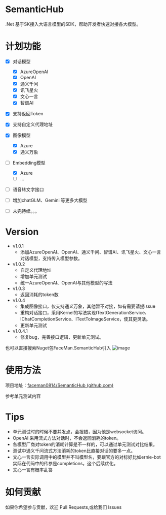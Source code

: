 # SemanticHub

.Net 基于SK接入大语言模型的SDK，帮助开发者快速对接各大模型。

# 计划功能

- [X] 对话模型

  - [X] AzureOpenAI
  - [X] OpenAI
  - [X] 通义千问
  - [X] 讯飞星火
  - [X] 文心一言
  - [X] 智谱AI
- [X] 支持返回Token
- [X] 支持自定义代理地址
- [X] 图像模型

  - [X] Azure
  - [X] 通义万象
- [ ] Embedding模型
  - [X] Azure
  - [ ] ...
- [ ] 语音转文字接口
- [ ] 增加chatGLM、Gemini 等更多大模型
- [ ] 未完待续。。。

# Version

- v1.0.1
  - 添加AzureOpenAI、OpenAI、通义千问、智谱AI、讯飞星火、文心一言对话模型，支持传入模型参数。
- v1.0.2
  - 自定义代理地址
  - 增加单元测试
  - 统一AzureOpenAI、OpenAI与其他模型的写法
- v1.0.3
  - 返回消耗的token数
- v1.0.4
  - 集成图像接口，仅支持通义万象，其他暂不对接，如有需要请提issue
  - 重构对话接口，采用Kernel的写法实现ITextGenerationService、IChatCompletionService、ITextToImageService，使其更灵活。
  - 更新单元测试
- v1.0.4.1
  - 修复bug，完善接口逻辑，更新单元测试。

也可以直接搜索Nuget包FaceMan.SemanticHub引入
![image](https://github.com/faceman0814/SemanticHub/assets/74786133/c27744bb-cd4a-4ec2-9c75-9420d12c4c14)

# 使用方法

项目地址：[faceman0814/SemanticHub (github.com)](https://github.com/faceman0814/SemanticHub)

参考单元测试内容

# Tips

- 单元测试时的时候不要并发点，会报错，因为他是websocket访问。
- OpenAI 采用流式方法对话时，不会返回消耗的token。
- 各模型厂商对token的消耗计算是不一样的，可以通过单元测试对比结果。
- 测试中通义千问流式方法消耗的token比直接对话的要多一点。
- 文心一言实际调用中的模型并不叫模型名，要跟官方的对标好比如ernie-bot实际在代码中的传参是completions，这个后续优化。
- 文心一言有概率乱答

# 如何贡献

如果你希望参与贡献，欢迎 Pull Requests,或给我们 Issues
